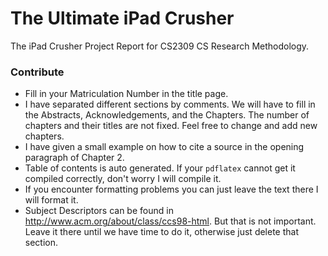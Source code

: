 # The Ultimate iPad Crusher
The iPad Crusher Project Report for CS2309 CS Research Methodology.

### Contribute
* Fill in your Matriculation Number in the title page.
* I have separated different sections by comments. We will have to fill in the Abstracts, Acknowledgements, and the Chapters. The number of chapters and their titles are not fixed. Feel free to change and add new chapters.
* I have given a small example on how to cite a source in the opening paragraph of Chapter 2.
* Table of contents is auto generated. If your `pdflatex` cannot get it compiled correctly, don't worry I will compile it.
* If you encounter formatting problems you can just leave the text there I will format it.
* Subject Descriptors can be found in http://www.acm.org/about/class/ccs98-html. But that is not important. Leave it there until we have time to do it, otherwise just delete that section.
